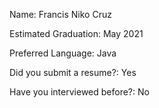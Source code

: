 Name: Francis Niko Cruz

Estimated Graduation: May 2021

Preferred Language: Java


Did you submit a resume?: Yes

Have you interviewed before?: No
